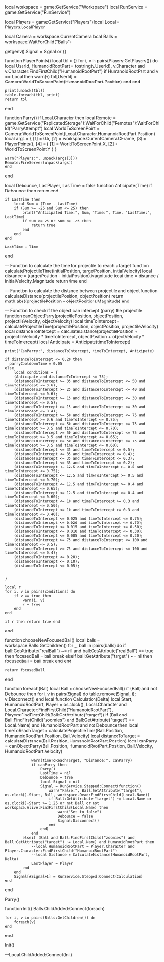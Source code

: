 local workspace = game:GetService("Workspace")
local RunService = game:GetService("RunService")

local Players = game:GetService("Players")
local Local = Players.LocalPlayer

local Camera = workspace.CurrentCamera
local Balls = workspace:WaitForChild("Balls")

getgenv().Signal = Signal or {}

function PlayerPoints()
	local tbl = {}
	for i, v in pairs(Players:GetPlayers()) do
		local UserId, HumanoidRootPart = tostring(v.UserId), v.Character and v.Character:FindFirstChild("HumanoidRootPart")
		if HumanoidRootPart and v == Local then
			warn(v)
			tbl[UserId] = Camera:WorldToScreenPoint(HumanoidRootPart.Position)
		end
	end
	
	print(unpack(tbl))
	table.foreach(tbl, print)
	return tbl
end

function Parry()
if Local.Character then
	local Remote = game:GetService("ReplicatedStorage"):WaitForChild("Remotes"):WaitForChild("ParryAttempt")
	local WorldToScreenPoint = Camera:WorldToScreenPoint(Local.Character.HumanoidRootPart.Position)
	local args = {
		[1] = 0.5,
		[2] = workspace.CurrentCamera.CFrame,
		[3] = PlayerPoints(),
		[4] = {
			[1] = WorldToScreenPoint.X,
			[2] = WorldToScreenPoint.Y
		}
	}
	
	warn("Players:", unpack(args[3]))
	Remote:FireServer(unpack(args))
	end
end

local Debounce, LastPlayer, LastTime = false
function Anticipate(Time)
	if Debounce then return end
	
	if LastTime then
		local Sum = (Time - LastTime)
		if (Sum >= -25 and Sum <= 25) then
			print("Anticipated Time:", Sum, "Time:", Time, "LastTime:", LastTime)
			if Sum >= 25 or Sum <= -25 then
				return true
			end
		end
	end
	
	LastTime = Time
end

-- Function to calculate the time for projectile to reach a target
function calculateProjectileTime(initialPosition, targetPosition, initialVelocity)
	local distance = (targetPosition - initialPosition).Magnitude
	local time = distance / initialVelocity.Magnitude
	return time
end

-- Function to calculate the distance between projectile and object
function calculateDistance(projectilePosition, objectPosition)
	return math.abs((projectilePosition - objectPosition).Magnitude)
end

-- Function to check if the object can intercept (parry) the projectile
function canObjectParry(projectilePosition, objectPosition, projectileVelocity, objectVelocity)
	local timeToIntercept = calculateProjectileTime(projectilePosition, objectPosition, projectileVelocity)
	local distanceToIntercept = calculateDistance(projectilePosition + projectileVelocity * timeToIntercept, objectPosition + objectVelocity * timeToIntercept)
	local Anticipate = Anticipate(timeToIntercept)
	
	print("CanParry:", distanceToIntercept, timeToIntercept, Anticipate)
	
	if distanceToIntercept <= 0.20 then
	  parryCooldownTime = 0.05
    else
		local conditions = {
		(Anticipate and distanceToIntercept <= 75);
		(distanceToIntercept >= 35 and distanceToIntercept <= 50 and timeToIntercept <= 0.6);
		(distanceToIntercept >= 25 and distanceToIntercept <= 40 and timeToIntercept <= 0.6);
		(distanceToIntercept >= 15 and distanceToIntercept <= 30 and timeToIntercept <= 0.5);
		(distanceToIntercept >= 15 and distanceToIntercept <= 30 and timeToIntercept <= 0.4);
		(distanceToIntercept >= 50 and distanceToIntercept <= 75 and timeToIntercept >= 0.6 and timeToIntercept <= 0.75);
		(distanceToIntercept >= 50 and distanceToIntercept <= 75 and timeToIntercept >= 0.5 and timeToIntercept <= 0.70);
		(distanceToIntercept >= 50 and distanceToIntercept <= 75 and timeToIntercept >= 0.5 and timeToIntercept <= 0.65);
		(distanceToIntercept >= 50 and distanceToIntercept <= 75 and timeToIntercept >= 0.5 and timeToIntercept <= 0.60);
		(distanceToIntercept <= 35 and timeToIntercept <= 0.5);
		(distanceToIntercept <= 35 and timeToIntercept <= 0.4);
		(distanceToIntercept <= 35 and timeToIntercept <= 0.3);
		(distanceToIntercept <= 35 and timeToIntercept <= 0.2);
		(distanceToIntercept <= 12.5 and timeToIntercept >= 0.5 and timeToIntercept <= 0.75);
		(distanceToIntercept <= 12.5 and timeToIntercept >= 0.5 and timeToIntercept <= 0.70);
		(distanceToIntercept <= 12.5 and timeToIntercept >= 0.4 and timeToIntercept <= 0.65);
		(distanceToIntercept <= 12.5 and timeToIntercept >= 0.4 and timeToIntercept <= 0.60);
		(distanceToIntercept <= 10 and timeToIntercept >= 0.3 and timeToIntercept <= 0.50);
		(distanceToIntercept <= 10 and timeToIntercept >= 0.3 and timeToIntercept <= 0.40);
		(distanceToIntercept <= 0.025 and timeToIntercept <= 0.75);
		(distanceToIntercept <= 0.020 and timeToIntercept <= 0.75);
		(distanceToIntercept <= 0.015 and timeToIntercept <= 0.50);
		(distanceToIntercept <= 0.010 and timeToIntercept <= 0.30);
		(distanceToIntercept <= 0.005 and timeToIntercept <= 0.20);
		(distanceToIntercept >= 75 and distanceToIntercept <= 100 and timeToIntercept <= 0.5);
		(distanceToIntercept >= 75 and distanceToIntercept <= 100 and timeToIntercept <= 0.4);
		(distanceToIntercept <= 0.20);
		(distanceToIntercept <= 0.10);
		(distanceToIntercept <= 0.05);
		
		
	}
	
	local r
	for i, v in pairs(conditions) do
		if v == true then
			warn(i, v)
			r = true
		end
	end
	
	if r then return true end
end

function chooseNewFocusedBall()
	local balls = workspace.Balls:GetChildren()
	for _, ball in ipairs(balls) do
		if ball:GetAttribute("realBall") ~= nil and ball:GetAttribute("realBall") == true then
			focusedBall = ball
			break
		elseif ball:GetAttribute("target") ~= nil then
			focusedBall = ball
			break
		end
	end
	
	return focusedBall
end

function foreach(Ball)
	local Ball = chooseNewFocusedBall()
	if (Ball) and not Debounce then
		for i, v in pairs(Signal) do table.remove(Signal, i); v:Disconnect() end
		local function Calculation(Delta)
			local Start, HumanoidRootPart, Player = os.clock(), Local.Character and Local.Character:FindFirstChild("HumanoidRootPart"), Players:FindFirstChild(Ball:GetAttribute("target"))
			if (Ball and Ball:FindFirstChild("zoomies") and Ball:GetAttribute("target") == Local.Name) and HumanoidRootPart and not Debounce then
				local timeToReachTarget = calculateProjectileTime(Ball.Position, HumanoidRootPart.Position, Ball.Velocity)
				local distanceToTarget = calculateDistance(Ball.Position, HumanoidRootPart.Position)
				local canParry = canObjectParry(Ball.Position, HumanoidRootPart.Position, Ball.Velocity, HumanoidRootPart.Velocity)

				warn(timeToReachTarget, "Distance:", canParry)
				if canParry then
					Parry()
					LastTime = nil
					Debounce = true
					local Signal = nil
					Signal = RunService.Stepped:Connect(function()
						warn("False:", Ball:GetAttribute("target"), os.clock()-Start, Ball, workspace.Dead:FindFirstChild(Local.Name))
						if Ball:GetAttribute("target") ~= Local.Name or os.clock()-Start >= 1.25 or not Ball or not workspace.Alive:FindFirstChild(Local.Name) then
							warn("Set to false")
							Debounce = false
							Signal:Disconnect()
						end
					end)
				end
			elseif (Ball and Ball:FindFirstChild("zoomies") and Ball:GetAttribute("target") ~= Local.Name) and HumanoidRootPart then
				--local HumanoidRootPart = Player.Character and Player.Character:FindFirstChild("HumanoidRootPart")
				--local Distance = CalculateDistance(HumanoidRootPart, Delta)
				LastPlayer = Player
			end
		end
		Signal[#Signal+1] = RunService.Stepped:Connect(Calculation)
	end
end

Parry()

function Init()
	Balls.ChildAdded:Connect(foreach)
	
	for i, v in pairs(Balls:GetChildren()) do
		foreach(v)
	end
end

Init()

--Local.ChildAdded:Connect(Init)
